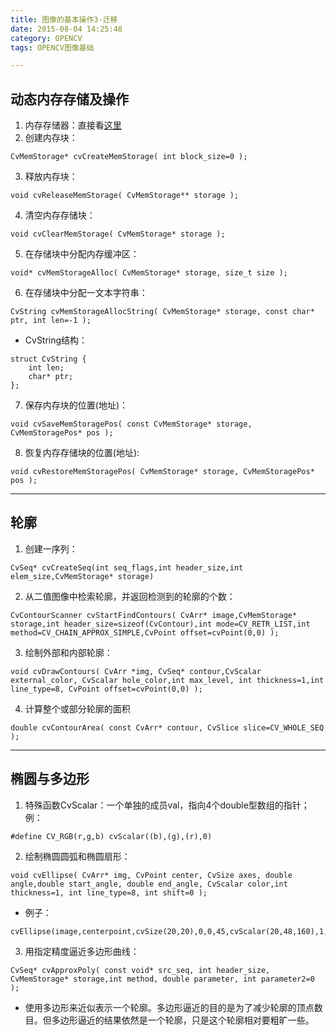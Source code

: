 ```yaml
---
title: 图像的基本操作3-迁移
date: 2015-08-04 14:25:48
category: OPENCV
tags: OPENCV图像基础

---
```


## 动态内存存储及操作

1. 内存存储器：直接看[这里](http://blog.sina.com.cn/s/blog_6df50e1a0101bei1.html)
2. 创建内存块：
```
CvMemStorage* cvCreateMemStorage( int block_size=0 );
```
3. 释放内存块：
```
void cvReleaseMemStorage( CvMemStorage** storage );
```
4. 清空内存存储块：
```
void cvClearMemStorage( CvMemStorage* storage );
```
5. 在存储块中分配内存缓冲区：
```
void* cvMemStorageAlloc( CvMemStorage* storage, size_t size );
```
6. 在存储块中分配一文本字符串：
```
CvString cvMemStorageAllocString( CvMemStorage* storage, const char* ptr, int len=-1 );
```
  + CvString结构：
```
struct CvString { 
	int len; 
	char* ptr; 
};
```
7. 保存内存块的位置(地址)：
```
void cvSaveMemStoragePos( const CvMemStorage* storage, CvMemStoragePos* pos );
```
8. 恢复内存存储块的位置(地址): 
```
void cvRestoreMemStoragePos( CvMemStorage* storage, CvMemStoragePos* pos );
```

---

## 轮廓

1. 创建一序列：
```
CvSeq* cvCreateSeq(int seq_flags,int header_size,int elem_size,CvMemStorage* storage) 
```
2. 从二值图像中检索轮廓，并返回检测到的轮廓的个数：
```
CvContourScanner cvStartFindContours( CvArr* image,CvMemStorage* storage,int header_size=sizeof(CvContour),int mode=CV_RETR_LIST,int method=CV_CHAIN_APPROX_SIMPLE,CvPoint offset=cvPoint(0,0) );
```
3. 绘制外部和内部轮廓：
```
void cvDrawContours( CvArr *img, CvSeq* contour,CvScalar external_color, CvScalar hole_color,int max_level, int thickness=1,int line_type=8, CvPoint offset=cvPoint(0,0) );
```
4. 计算整个或部分轮廓的面积
```
double cvContourArea( const CvArr* contour, CvSlice slice=CV_WHOLE_SEQ );
```

---

## 椭圆与多边形

1. 特殊函数CvScalar：一个单独的成员val，指向4个double型数组的指针；例：
```
#define CV_RGB(r,g,b) cvScalar((b),(g),(r),0)
```
2. 绘制椭圆圆弧和椭圆扇形：
```
void cvEllipse( CvArr* img, CvPoint center, CvSize axes, double angle,double start_angle, double end_angle, CvScalar color,int thickness=1, int line_type=8, int shift=0 );
```
  + 例子：
```
cvEllipse(image,centerpoint,cvSize(20,20),0,0,45,cvScalar(20,48,160),1,8,0);
```
3. 用指定精度逼近多边形曲线：
```
CvSeq* cvApproxPoly( const void* src_seq, int header_size, CvMemStorage* storage,int method, double parameter, int parameter2=0 );
```
  + 使用多边形来近似表示一个轮廓。多边形逼近的目的是为了减少轮廓的顶点数目。但多边形逼近的结果依然是一个轮廓，只是这个轮廓相对要粗旷一些。
